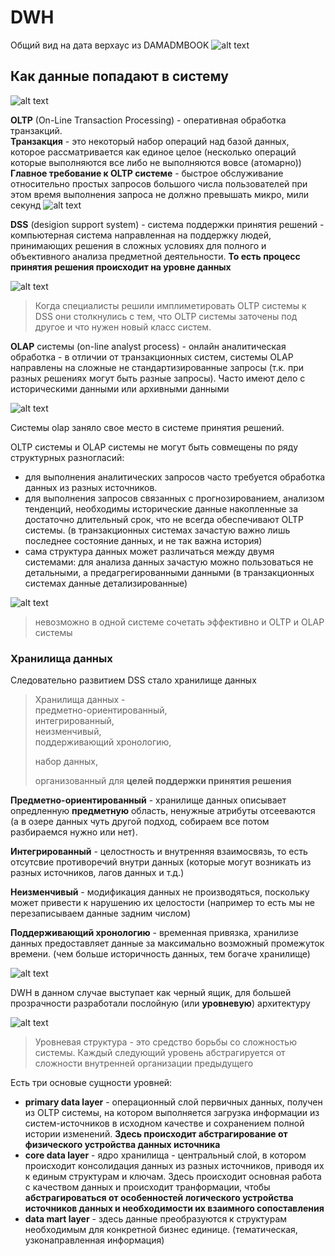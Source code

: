 # DWH
Общий вид на дата верхаус из DAMADMBOOK
![alt text](../picture/dwh.png)

## Как данные попадают в систему

![alt text](../picture/dwh1.png)

**OLTP** (On-Line Transaction Processing) - оперативная обработка транзакций.  
**Транзакция** - это некоторый набор операций над базой данных, которое рассматривается как единое целое (несколько операций которые выполняются все либо не выполняются вовсе (атомарно))  
**Главное требование к OLTP системе** - быстрое обслуживание относительно простых запросов большого числа пользователей при этом время выполнения запроса не должно превышать микро, мили секунд
![alt text](../picture/oltp.png)


**DSS** (desigion support system) - система поддержки принятия решений - компьютерная система направленная на поддержку людей, принимающих решения в сложных условиях для полного и объективного анализа предметной деятельности. **То есть процесс принятия решения происходит на уровне данных**

![alt text](../picture/dss.png)

> Когда специалисты решили имплиметировать OLTP системы к DSS они столкнулись с тем, что OLTP системы заточены под другое и что нужен новый класс систем.

**OLAP** системы (on-line analyst process) - онлайн аналитическая обработка - в отличии от транзакционных систем, системы OLAP направлены на сложные не стандартизированные запросы (т.к. при разных решениях могут быть разные запросы). Часто имеют дело с историческими данными или архивными данными

![alt text](../picture/olap.png)

Системы olap заняло свое место в системе принятия решений.

OLTP системы и OLAP системы не могут быть совмещены по ряду структурных разногласий:
- для выполнения аналитических запросов часто требуется обработка данных из разных источников.
- для выполнения запросов связанных с прогнозированием, анализом тенденций, необходимы исторические данные накопленные за достаточно длительный срок, что не всегда обеспечивают OLTP системы. (в транзакционных системах зачастую важно лишь последнее состояние данных, и не так важна история)
- сама структура данных может различаться между двумя системами: для анализа данных зачастую можно пользоваться не детальными, а предагрегированными данными (в транзакционных системах данные детализированные)

![alt text](../picture/oltp_vs_olap.png)

> невозможно в одной системе сочетать эффективно и OLTP и OLAP системы

### Хранилища данных

Следовательно развитием DSS стало хранилище данных

> Хранилища данных -   
> предметно-ориентированный,  
> интегрированный,  
> неизменчивый,  
> поддерживающий хронологию,
> 
> набор данных,
>
> организованный для **целей поддержки принятия решения**

**Предметно-ориентированный** - хранилище данных описывает опредленную **предметную** область, ненужные атрибуты отсееваются (а в озере данных чуть другой подход, собираем все потом разбираемся нужно или нет).

**Интегрированный** - целостность и внутренняя взаимосвязь, то есть отсутсвие противоречий внутри данных (которые могут возникать из разных источников, лагов данных и т.д.)

**Неизменчивый** - модификация данных не производяться, поскольку может привести к нарушению их целостости (например то есть мы не перезаписываем данные задним числом)

**Поддерживающий хронологию** - временная привязка, хранилизе данных предоставляет данные за максимально возможный промежуток времени. (чем больше историчность данных, тем богаче хранилище)


![alt text](../picture/oltp_olap_data_flow.png)

DWH в данном случае выступает как черный ящик, для большей прозрачности разработали послойную (или **уровневую**) архитектуру

![alt text](../picture/oltp_olap_data_layers_flow.png)

> Уровневая структура - это средство борьбы со сложностью системы. Каждый следующий уровень абстрагируется от сложности внутренней организации предыдущего

Есть три основые сущности уровней:
- **primary data layer** - операционный слой первичных данных, получен из OLTP системы, на котором выполняется загрузка информации из систем-источников в исходном качестве и сохранением полной истории изменений. **Здесь происходит абстрагирование от физического устройства данных источника**
- **core data layer** - ядро хранилища - центральный слой, в котором происходит консолидация данных из разных источников, приводя их к единым структурам и ключам. Здесь происходит основная работа с качеством данных и происходит транформации, чтобы **абстрагироваться от особенностей логического устройства источников данных и необходимости их взаимного сопоставления**
- **data mart layer** - здесь данные преобразуются к структурам необходимым для конкретной бизнес единице. (тематическая, узконаправленная информация)